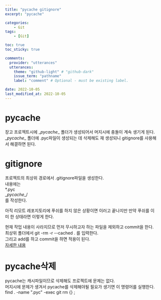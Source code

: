 ```yaml
---
title: "pycache gitignore"
excerpt: "pycache"

categories:
    - Git
tags:
    - [Git]

toc: true
toc_sticky: true

comments:
  provider: "utterances"
  utterances:
    theme: "github-light" # "github-dark"
    issue_term: "pathname"
    label: "comment" # Optional - must be existing label.

date: 2022-10-05
last_modified_at: 2022-10-05
---
```

# pycache
장고 프로젝트시에 \__pycache__ 폴더가 생성되어서 머지시에 충돌이 계속 생기게 된다.  
\__pycache__ 폴더에 .pyc파일이 생성되는 데 삭제해도 재 생성되니 gitignore를 사용해서 해결하면 된다.  

# gitignore
프로젝트의 최상위 경로에서 .gitignore파일을 생성한다.  
내용에는  
*.pyc  
\__pycache__/  
를 작성한다.  

아직 리모트 레포지토리에 푸쉬를 하지 않은 상황이면 이러고 끝나지만 만약 푸쉬를 이미 한 상태라면 이렇게 한다.  

현재 작업 내용이 사라지므로 먼저 무시하고자 하는 파일을 제외하고 commit을 한다.  
최상위 폴더에서 git -rm -r --cached . 를 입력한다.  
그리고 add를 하고 commit을 하면 적용이 된다.  
<a href="https://dev-jwblog.tistory.com/51">자세한 내용</a>

# pycache삭제
pycache는 캐시파일이므로 삭제해도 프로젝트에 문제는 없다.  
머지시에 문제가 생겨서 pycache를 삭제해야될 필요가 생기면 이 명령어를 실행한다.  
find . -name ".pyc" -exec git rm {} \;  






